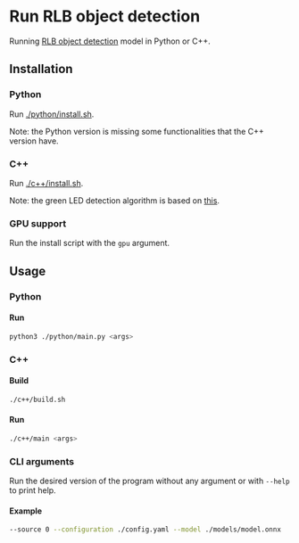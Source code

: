 # Run RLB object detection
Running [RLB object detection](https://github.com/Run-Little-Boy-Team/object-detection) model in Python or C++.

## Installation

### Python
Run [./python/install.sh](./python/install.sh).

Note: the Python version is missing some functionalities that the C++ version have.

### C++
Run [./c++/install.sh](./c++/install.sh).

Note: the green LED detection algorithm is based on [this](https://github.com/NareshBisht/OpenCV-Color-Detection).

### GPU support
Run the install script with the `gpu` argument.

## Usage

### Python
#### Run
```bash
python3 ./python/main.py <args>
```

### C++
#### Build
```bash
./c++/build.sh
```
#### Run
```bash
./c++/main <args>
```

### CLI arguments
Run the desired version of the program without any argument or with `--help` to print help.
#### Example
```bash
--source 0 --configuration ./config.yaml --model ./models/model.onnx
```
